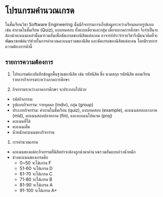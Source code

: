 # โปรแกรมคำนวณเกรด

ในชั้นเรียนวิชา Software Engineering นั้นมีกิจกรรมการเก็บข้อมูลระหว่างเรียนหลายรูปแบบ
เช่น คำถามในชั้นเรียน (Quiz), แบบทดสอบ ทั้งแบบเดี่ยวและกลุ่ม เมื่อจบภาคการศึกษา 
จึงจำเป็นจะต้องนำคะแนนเหล่านั้นมารวมกันเพื่อตัดเกรดของนิสิตแต่ละคน 
อาจารย์ประจำรายวิชาจึงมีแนวคิดที่จะพัฒนาซอฟต์แวร์ช่วยในการคำนวณคะแนนรวมของนิสิต
และตัดเกรดของนิสิตแต่ละคน โดยมีรายการความต้องการดังนี้

## รายการความต้องการ
1. โปรแกรมต้องบันทึกข้อมูลพื้นฐานของนิสิต เช่น รหัสนิสิต ชื่อ นามสกุล รหัสนิสิต ตอนเรียน
  รายการกิจกรรมระหว่างภาคการศึกษา

1. กิจกรรมระหว่างภาคการศึกษา จะประกอบไปด้วย 
  - รหัสกิจกรรม: 
  - รูปแบบกิจกรรม: รายบุคคล (indiv), กลุ่ม (group)
  - ประเภทกิจกรรม: คำถามในชั้นเรียน (quiz), แบบทดสอบ (example), คะแนนสอบกลางภาค (mid), 
    คะแนนสอบปลายภาค (fin), และคะแนนโปคเจค (proj)
  - คะแนนที่ได้
  - คะแนนเต็ม
  - น้ำหนักคะแนนของกิจกรรม

1. การคำนวณเกรด
  - คะแนนของแต่ละกิจกรรมที่นิสิตทำจะต้องถูกนำมาคำนวณรวมกันแบบถ่วงน้ำหนัก
  - ช่วงคะแนนของเกรดคือ
    - 0~50 จะได้เกรด F
    - 51-60 จะได้เกรด D
    - 61-70 จะได้เกรด C
    - 71-80 จะได้เกรด B
    - 81-90 จะได้เกรด A
    - 91-100 จะได้เกรด A+